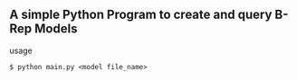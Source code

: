 ## A simple Python Program to create and query B-Rep Models
usage

```
$ python main.py <model file_name>
```
